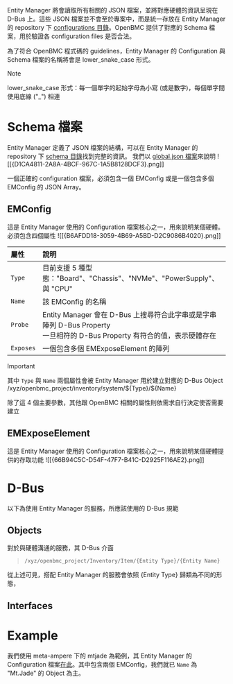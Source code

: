 Entity Manager 將會讀取所有相關的 JSON 檔案，並將對應硬體的資訊呈現在 D-Bus 上。這些 JSON 檔案並不會至於專案中，而是統一存放在 Entity Manager 的 repository 下 [configurations 目錄](https://github.com/openbmc/entity-manager/tree/master/configurations)。OpenBMC 提供了對應的 Schema 檔案，用於驗證各 configuration files 是否合法。

為了符合 OpenBMC 程式碼的 guidelines，Entity Manager 的 Configuration 與 Schema 檔案的名稱將會是 lower_snake_case 形式。

> [!NOTE] 
> lower_snake_case 形式：每一個單字的起始字母為小寫 (或是數字)，每個單字間使用底線 ("\_") 相連

# Schema 檔案

Entity Manager 定義了 JSON 檔案的結構，可以在 Entity Manager 的 repository 下 [schema 目錄](https://github.com/openbmc/entity-manager/tree/master/schemas)找到完整的資訊。 我們以 [global.json 檔案](https://github.com/openbmc/entity-manager/blob/master/schemas/global.json)來說明
![[{D1CA4811-2A8A-4BCF-967C-1A5B8128DCF3}.png]]

一個正確的 configuration 檔案，必須包含一個 EMConfig 或是一個包含多個 EMConfig 的 JSON Array。

## EMConfig

這是 Entity Manager 使用的 Configuration 檔案核心之一，用來說明某個硬體。必須包含四個屬性
![[{B6AFDD18-3059-4B69-A5BD-D2C9086B4020}.png]]

| 屬性        | 說明                                                                                         |
| :-------- | :----------------------------------------------------------------------------------------- |
| `Type`    | 目前支援 5 種型態："Board"、"Chassis"、"NVMe"、"PowerSupply"、與 "CPU"                                  |
| `Name`    | 該 EMConfig 的名稱                                                                             |
| `Probe`   | Entity Manager 會在 D-Bus 上搜尋符合此字串或是字串陣列 D-Bus Property<br>一旦相符的 D-Bus Property 有符合的值，表示硬體存在 |
| `Exposes` | 一個包含多個 EMExposeElement 的陣列                                                                 |

> [!IMPORTANT]
> 其中 `Type` 與 `Name` 兩個屬性會被 Entity Manager 用於建立對應的 D-Bus Object
> /xyz/openbmc_project/inventory/system/\${Type}/\${Name}

除了這 4 個主要參數，其他跟 OpenBMC 相關的屬性則依需求自行決定使否需要建立

## EMExposeElement 

這是 Entity Manager 使用的 Configuration 檔案核心之一，用來說明某個硬體提供的存取功能
![[{66B94C5C-D54F-47F7-B41C-D2925F116AE2}.png]]

# D-Bus

以下為使用 Entity Manager 的服務，所應該使用的 D-Bus 規範
## Objects

對於與硬體溝通的服務，其 D-Bus 介面

> `/xyz/openbmc_project/Inventory/Item/{Entity Type}/{Entity Name}`

從上述可見，搭配 Entity Manager 的服務會依照 {Entity Type} 歸類為不同的形態，
## Interfaces




# Example

我們使用 meta-ampere 下的 mtjade 為範例，其 Entity Manager 的 Configuration 檔案[在此](https://github.com/openbmc/entity-manager/blob/master/configurations/mtjade.json)。其中包含兩個 EMConfig，我們就已 `Name` 為 "Mt.Jade" 的 Object 為主。

